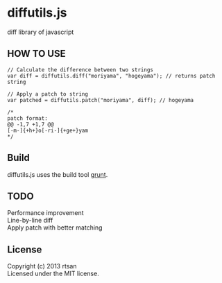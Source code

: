 diffutils.js
============

diff library of javascript

HOW TO USE
----------

```
// Calculate the difference between two strings
var diff = diffutils.diff("moriyama", "hogeyama"); // returns patch string

// Apply a patch to string
var patched = diffutils.patch("moriyama", diff); // hogeyama

/*
patch format:
@@ -1,7 +1,7 @@
[-m-]{+h+}o[-ri-]{+ge+}yam
*/

```

Build
-----

diffutils.js uses the build tool [grunt](https://github.com/gruntjs/grunt).


TODO
----

Performance improvement  
Line-by-line diff  
Apply patch with better matching

License
-------

Copyright (c) 2013 rtsan  
Licensed under the MIT license.
